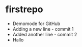 # firstrepo
- Demomode for GitHub
- Adding a new line - commit 1
- Added another line - commit 2
- Hallo
